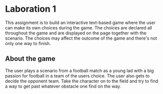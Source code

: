 # Laboration 1

This assignment is to build an interactive text-based game where the user can make its own choices during the game. The choices are declared all throughout the game and are displayed on the page together with the scenario. The choices may affect the outcome of the game and there's not only one way to finish. 

## About the game

The user plays a scenario from a football match as a young lad with a big passion for football in a team of the users choice. The user also gets to decide the opponent team. 
Take the character on to the field and try to find a way to get past whatever obstacle one find on the way. 


